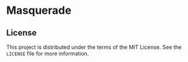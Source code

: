 # Masquerade

## License

This project is distributed under the terms of the MIT License. See the `LICENSE` file for more information.
